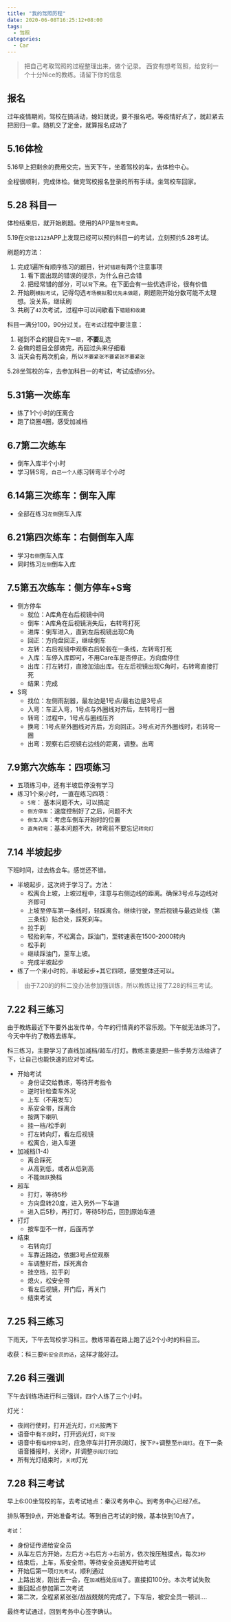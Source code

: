 ```yaml
---
title: "我的驾照历程"
date: 2020-06-08T16:25:12+08:00
tags:
  - 驾照
categories:
  - Car
---
```


> 把自己考取驾照的过程整理出来，做个记录。
> 西安有想考驾照，给安利一个十分Nice的教练。请留下你的信息

## 报名

过年疫情期间，驾校在搞活动，媳妇就说，要不报名吧。等疫情好点了，就赶紧去把回归一拿。随机交了定金，就算报名成功了

## 5.16体检

5.16早上把剩余的费用交完，当天下午，坐着驾校的车，去体检中心。

全程很顺利，完成体检。做完驾校报名登录的所有手续。坐驾校车回家。


## 5.28 科目一

体检结束后，就开始刷题。使用的APP是`驾考宝典`。

5.19在`交管12123`APP上发现已经可以预约科目一的考试，立刻预约5.28考试。

刷题的方法：
1. 完成1遍所有顺序练习的题目，针对`错题`有两个注意事项
   1. 看下面出现的错误的提示，为什么自己会错
   2. 把经常错的部分，可以`背`下来。在下面会有一些优选评论，很有价值
2. 开始刷`模拟考试`，记得勾选`考场模拟`和`优先未做题`，刷题刚开始分数可能不太理想。没关系，继续刷
3. 共刷了`42`次考试，过程中可以间歇看下`错题和收藏`

科目一满分100，90分过关。在`考试`过程中要注意：
1. 碰到不会的提目先`下一题`，**不要**乱选
2. 会做的题目全部做完，再回过头来仔细看
3. 当天会有两次机会，所以`不要紧张不要紧张不要紧张`

5.28坐驾校的车，去参加科目一的考试，考试成绩`95`分。


## 5.31第一次练车

- 练了1个小时的压离合
- 跑了绕圈4圈，感受加减档

## 6.7第二次练车

- 倒车入库半个小时
- 学习转S弯，`自己一个人`练习转弯半个小时

## 6.14第三次练车：倒车入库

- 全部在练习`左侧`倒车入库

## 6.21第四次练车：右侧倒车入库

- 学习`右侧`倒车入库
- 同时练习`左侧`倒车入库

## 7.5第五次练车：侧方停车+S弯

- 侧方停车
  - 就位：A库角在右后视镜中间
  - 倒车：A库角在后视镜消失后，右转弯打死
  - 进库：倒车进入，直到左后视镜出现C角
  - 回正：方向盘回正，继续倒车
  - 左转：右后视镜中观察右后轮毂在一条线，左转弯打死
  - 入库：车停入库即可，不用Care车是否停正。方向盘停住
  - 出库：打左转灯，直接加油出库。在左后视镜出现C角时，右转弯直接打死
  - 结果：完成
- S弯
  - 找位：左侧雨刮器，最左边是1号点/最右边是3号点
  - 入弯：车正入弯，1号点与外圈线对齐后，左转弯打一圈
  - 转弯：过程中，1号点与圈线压齐
  - 换弯：1号点至外圈线对齐后，方向回正。3号点对齐外圈线时，右转弯一圈
  - 出弯：观察右后视镜右边线的距离，调整。出弯

## 7.9第六次练车：四项练习

- 五项练习中，还有半坡启停没有学习
- 练习1个来小时，一直在练习四项：
  - `S弯`： 基本问题不大，可以搞定
  - `侧方停车`：速度控制好了之后，问题不大
  - `倒车入库`：考虑车倒车开始时的位置
  - `直角转弯`：基本问题不大，转弯前不要忘记`转向灯`

## 7.14 半坡起步

下班时间，过去练会车。感觉还不错。

- 半坡起步，这次终于学习了。方法：
  - 松离合上坡，上坡过程中，注意与右侧边线的距离。确保3号点与边线对齐即可
  - 上坡至停车第一条线时，轻踩离合。继续行驶，至后视镜与最远处线（第三条线）贴合处，踩死刹车。
  - 拉手刹
  - 轻抬刹车，不松离合。踩油门，至转速表在1500-2000转内
  - 松手刹
  - 继续踩油门，至车上坡。
  - 完成半坡起步
- 练了一个来小时的，半坡起步+其它四项，感觉整体还可以。

> 由于7.20的的科二没办法参加强训练，所以教练让报了7.28的科三考试。

## 7.22 科三练习

由于教练最近下午要外出发传单，今年的行情真的不容乐观。下午就无法练习了。今天中午约了教练去练车。

科三练习，主要学习了直线加减档/超车/打灯。教练主要是把一些手势方法给讲了下，让自己也能快速的应对考试。

- 开始考试
  - 身份证交给教练，等待开考指令
  - 逆时针检查车外况
  - 上车（不用发车）
  - 系安全带，踩离合
  - 按两下喇叭
  - 挂一档/松手刹
  - 打左转向灯，看左后视镜
  - 松离合，进入车道
- 加减档(1-4)
  - 离合踩死
  - 从高到低，或者从低到高
  - 不能`跳跃`换档
- 超车
  - 打灯，等待5秒
  - 方向盘转20度，进入另外一下车道
  - 进入后5秒，再打灯，等待5秒后，回到原始车道
- 打灯
  - 按车型不一样，后面再学
- 结束
  - 右转向灯
  - 车靠近路边，依据3号点位观察
  - 车调整好后，踩死离合
  - 挂空档，拉手刹
  - 熄火，松安全带
  - 看左后视镜，开门后，再关门
  - 结束考试

## 7.25 科三练习

下雨天，下午去驾校学习科三。教练带着在路上跑了近2个小时的科目三。

收获：科三要`听安全员的话`，这样才能好过。

## 7.26 科三强训

下午去训练场进行科三强训，四个人练了三个小时。

灯光：
- 夜间行使时，打开近光灯，`灯光`按两下
- 语音中有`不良`时，打开远光灯，`向下按`
- 语音中有`临时停车`时，应急停车并打开示阔灯，按下`P`+调整至`示阔灯`。在下一条语音播报时，关闭`P`，并调整`示阔灯归位`
- 所有光灯结束时，`关闭`灯光

## 7.28 科三考试

早上6:00坐驾校的车，去考试地点：秦汉考务中心。到考务中心已经7点。

排队等到9点，开始准备考试。等到自己考试的时候，基本快到10点了。

`考试`：
- 身份证传递给安全员
- 从车左后方开始，左后方->右后方->右前方，依次按压触摸点，每次`3秒`
- 结束后，上车，系安全带。等待安全员通知开始考试
- 开始后第一项`灯光考试`，顺利通过
- 上路出发，刚出去一会，在`加减`档处`压线`了。直接扣100分。本次考试失败
- 重回起点参加第二次考试
- 第二次，全程紧紧张张/战战兢兢的完成了。下车后，被安全员一顿训....

最终考试通过，回到考务中心签字确认。


